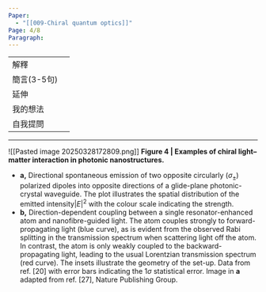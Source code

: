 ```yaml
---
Paper:
  - "[[009-Chiral quantum optics]]"
Page: 4/8
Paragraph:
---
```


|          |     |
| -------- | --- |
| 解釋       |     |
| 簡言(3-5句) |     |
| 延伸       |     |
| 我的想法     |     |
| 自我提問     |     |

---
![[Pasted image 20250328172809.png]]
**Figure 4 | Examples of chiral light–matter interaction in photonic nanostructures.**
- **a,** Directional spontaneous emission of two opposite circularly ($σ_±$) polarized dipoles into opposite directions of a glide-plane photonic-crystal waveguide. The plot illustrates the spatial distribution  of the emitted intensity$| E|^2$  with the colour scale indicating the strength.
- **b,** Direction-dependent coupling between a single resonator-enhanced atom and nanofibre-guided light. The atom couples strongly to forward-propagating light (blue curve), as is evident from the observed Rabi splitting in the transmission spectrum when scattering light off the atom. In contrast, the atom is only weakly coupled to the backward-propagating light, leading to the usual Lorentzian transmission spectrum (red curve). The insets illustrate the geometry of the set-up. Data from  ref. [20] with error bars indicating the 1$σ$ statistical error. Image in **a** adapted from ref. [27], Nature Publishing Group.